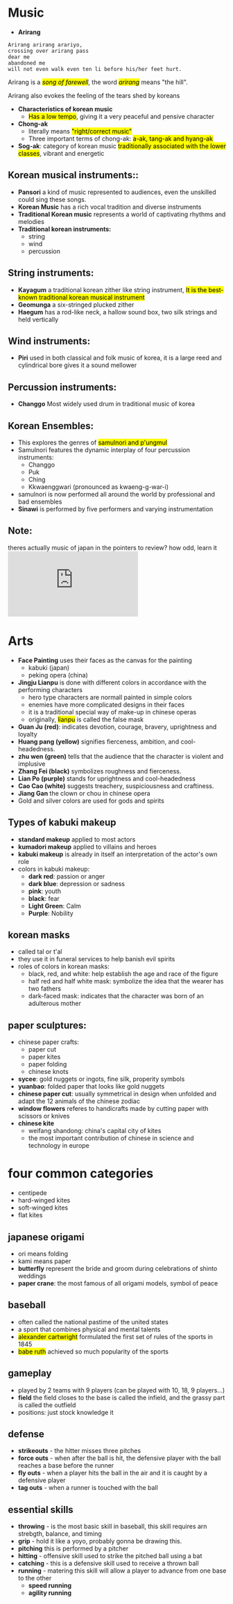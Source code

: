# Music
- **Arirang** 
```
Arirang arirang arariyo,
crossing over arirang pass
dear me
abandoned me
will not even walk even ten li before his/her feet hurt.
```
Arirang is a <mark>*song of farewell*</mark>, the word <mark>*arirang*</mark> means "the hill".

Arirang also evokes the feeling of the tears shed by koreans

- **Characteristics of korean music**
  - <mark>Has a low tempo</mark>, giving it a very peaceful and pensive character
- **Chong-ak**
  - literally means <mark>"right/correct music"</mark>
  - Three important terms of chong-ak: <mark>a-ak, tang-ak and hyang-ak</mark>
- **Sog-ak**: category of korean music <mark>traditionally associated with the lower classes</mark>, vibrant and energetic
## Korean musical instruments::
- **Pansori** a kind of music represented to audiences, even the unskilled could sing these songs.
- **Korean Music** has a rich vocal tradition and diverse instruments
- **Traditional Korean music** represents a world of captivating rhythms and melodies
- **Traditional korean instruments:**
  - string
  - wind
  - percussion
## String instruments:
- **Kayagum** a traditional korean zither like string instrument, <mark>It is the best-known traditional korean musical instrument</mark>
- **Geomunga** a six-stringed plucked zither
- **Haegum** has a rod-like neck, a hallow sound box, two silk strings and held vertically
## Wind instruments:
- **Piri** used in both classical and folk music of korea, it is a large reed and cylindrical bore gives it a sound mellower
## Percussion instruments:
- **Changgo** Most widely used drum in traditional music of korea
## Korean Ensembles:
- This explores the genres of <mark>samulnori and p'ungmul</mark>
- Samulnori features the dynamic interplay of four percussion instruments:
  - Changgo
  - Puk
  - Ching
  - Kkwaenggwari (pronounced as kwaeng-g-war-i)
- samulnori is now performed all around the world by professional and bad ensembles
- **Sinawi** is performed by five performers and varying instrumentation
## Note:
theres actually music of japan in the pointers to review? how odd, learn it ![by pressing this](https://github.com/AnAvaragelilmemer/g8-stuffs/blob/main/Second%20Quarter/summative%20test/mapeh.md)
# Arts
- **Face Painting** uses their faces as the canvas for the painting
  - kabuki (japan)
  - peking opera (china)
- **Jingju Lianpu** is done with different colors in accordance with the performing characters
  - hero type characters are normall painted in simple colors
  - enemies have more complicated designs in their faces
  - it is a traditional special way of make-up in chinese operas
  - originally, <mark>lianpu</mark> is called the false mask
- **Guan Ju (red)**: indicates devotion, courage, bravery, uprightness and loyalty
- **Huang pang (yellow)** signifies fierceness, ambition, and cool-headedness.
- **zhu wen (green)** tells that the audience that the character is violent and implusive
- **Zhang Fei (black)** symbolizes roughness and fierceness.
- **Lian Po (purple)** stands for uprightness and cool-headedness
- **Cao Cao (white)** suggests treachery, suspiciousness and craftiness.
- **Jiang Gan** the clown or chou in chinese opera
- Gold and silver colors are used for gods and spirits
## Types of kabuki makeup
- **standard makeup** applied to most actors
- **kumadori makeup** applied to villains and heroes
- **kabuki makeup** is already in itself an interpretation of the actor's own role
- colors in kabuki makeup:
  - **dark red**: passion or anger
  - **dark blue**: depression or sadness
  - **pink**: youth
  - **black**: fear
  - **Light Green**: Calm
  - **Purple**: Nobility
## korean masks
- called tal or t'al
- they use it in funeral services to help banish evil spirits
- roles of colors in korean masks:
  - black, red, and white: help establish the age and race of the figure
  - half red and half white mask: symbolize the idea that the wearer has two fathers
  - dark-faced mask: indicates that the character was born of an adulterous mother
## paper sculptures:
- chinese paper crafts:
  - paper cut
  - paper kites
  - paper folding
  - chinese knots
- **sycee**: gold nuggets or ingots, fine silk, properity symbols
- **yuanbao**: folded paper that looks like gold nuggets
- **chinese paper cut**: usually symmetrical in design when unfolded and adapt the 12 animals of the chinese zodiac
- **window flowers** referes to handicrafts made by cutting paper with scissors or knives
- **chinese kite**
  - weifang shandong: china's capital city of kites
  - the most important contribution of chinese in science and technology in europe
# four common categories
- centipede
- hard-winged kites
- soft-winged kites
- flat kites
## japanese origami
- ori means folding
- kami means paper
- **butterfly** represent the bride and groom during celebrations of shinto weddings
- **paper crane**: the most famous of all origami models, symbol of peace
## baseball
- often called the national pastime of the united states
- a sport that combines physical and mental talents
- <mark>alexander cartwright</mark> formulated the first set of rules of the sports in 1845
- <mark>babe ruth</mark> achieved so much popularity of the sports
## gameplay
- played by 2 teams with 9 players (can be played with 10, 18, 9 players...)
- **field** the field closes to the base is called the infield, and the grassy part is called the outfield
- positions: just stock knowledge it
## defense
- **strikeouts** - the hitter misses three pitches
- **force outs** - when after the ball is hit, the defensive player with the ball reaches a base before the runner
- **fly outs** - when a player hits the ball in the air and it is caught by a defensive player
- **tag outs** - when a runner is touched with the ball
## essential skills
- **throwing** - is the most basic skill in baseball, this skill requires arn strebgth, balance, and timing
- **grip** - hold it like a yoyo, probably gonna be drawing this.
- **pitching** this is performed by a pitcher
- **hitting** - offensive skill used to strike the pitched ball using a bat
- **catching** - this is a defensive skill used to receive a thrown ball
- **running** - matering this skill will allow a player to advance from one base to the other
  - **speed running**
  - **agility running**
